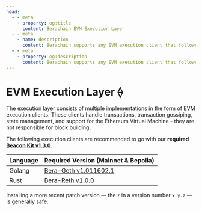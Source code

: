 ```yaml
---
head:
  - - meta
    - property: og:title
      content: Berachain EVM Execution Layer
  - - meta
    - name: description
      content: Berachain supports any EVM execution client that follows the Engine API
  - - meta
    - property: og:description
      content: Berachain supports any EVM execution client that follows the Engine API
---
```


# EVM Execution Layer ⟠

The execution layer consists of multiple implementations in the form of EVM execution clients. These clients handle transactions, transaction gossiping, state management, and support for the Ethereum Virtual Machine - they are not responsible for block building.

The following execution clients are recommended to go with our **required [Beacon Kit v1.3.0](https://github.com/berachain/beacon-kit/releases/tag/v1.3.0)**.

| Language | Required Version (Mainnet & Bepolia)                                                     |
| -------- | ---------------------------------------------------------------------------------------- |
| Golang   | [Bera-Geth v1.011602.1](https://github.com/berachain/bera-geth/releases/tag/v1.011602.1) |
| Rust     | [Bera-Reth v1.0.0](https://github.com/berachain/bera-reth/releases/tag/v1.0.0)           |

Installing a more recent patch version — the `z` in a version number `x.y.z` — is generally safe.
